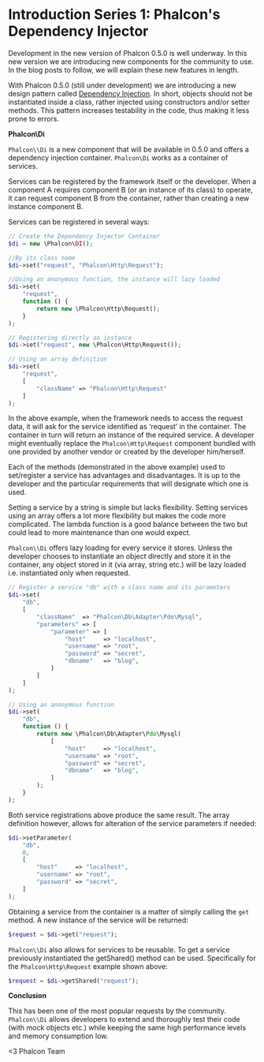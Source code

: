 Introduction Series 1: Phalcon's Dependency Injector
====================================================

Development in the new version of Phalcon 0.5.0 is well underway. In this new 
version we are introducing new components for the community to use. In the blog 
posts to follow, we will explain these new features in length.

With Phalcon 0.5.0 (still under development) we are introducing a new design 
pattern called 
[Dependency Injection](https://en.wikipedia.org/wiki/Dependency_injection). In 
short, objects should not be instantiated inside a class, rather injected using 
constructors and/or setter methods. This pattern increases testability in the 
code, thus making it less prone to errors.

**Phalcon\Di**

`Phalcon\\Di` is a new component that will be available in 0.5.0 and offers a 
dependency injection container. `Phalcon\Di` works as a container of services.

Services can be registered by the framework itself or the developer. When a 
component A requires component B (or an instance of its class) to operate, it 
can request component B from the container, rather than creating a new instance 
component B.

Services can be registered in several ways:

```php
// Create the Dependency Injector Container
$di = new \Phalcon\DI();

//By its class name
$di->set("request", "Phalcon\Http\Request");

//Using an anonymous function, the instance will lazy loaded
$di->set(
    "request", 
    function () {
        return new \Phalcon\Http\Request();
    }
);

// Registering directly an instance
$di->set("request", new \Phalcon\Http\Request());

// Using an array definition
$di->set(
    "request", 
    [
        "className" => "Phalcon\Http\Request"
    ]
);
```

In the above example, when the framework needs to access the request data, it 
will ask for the service identified as ‘request’ in the container. The 
container in turn will return an instance of the required service. A developer 
might eventually replace the `Phalcon\Http\Request` component bundled with one 
provided by another vendor or created by the developer him/herself.

Each of the methods (demonstrated in the above example) used to set/register a 
service has advantages and disadvantages. It is up to the developer and the 
particular requirements that will designate which one is used. 

Setting a service by a string is simple but lacks flexibility. Setting services 
using an array offers a lot more flexibility but makes the code more 
complicated. The lambda function is a good balance between the two but could 
lead to more maintenance than one would expect.

`Phalcon\\Di` offers lazy loading for every service it stores. Unless the 
developer chooses to instantiate an object directly and store it in the 
container, any object stored in it (via array, string etc.) will be lazy loaded 
i.e. instantiated only when requested.

```php
// Register a service "db" with a class name and its parameters
$di->set(
    "db", 
    [
        "className"  => "Phalcon\Db\Adapter\Pdo\Mysql",
        "parameters" => [
            "parameter" => [
                "host"     => "localhost",
                "username" => "root",
                "password" => "secret",
                "dbname"   => "blog",
            ]
        ]
    ]
);

// Using an anonymous function
$di->set(
    "db",
    function () {
        return new \Phalcon\Db\Adapter\Pdo\Mysql(
            [
                "host"     => "localhost",
                "username" => "root",
                "password" => "secret",
                "dbname"   => "blog",
            ]
        );
    }
);
```

Both service registrations above produce the same result. The array definition 
however, allows for alteration of the service parameters if needed:

```php
$di->setParameter(
    "db", 
    0, 
    [
        "host"     => "localhost",
        "username" => "root",
        "password" => "secret",
    ]
);
```

Obtaining a service from the container is a matter of simply calling the `get` 
method. A new instance of the service will be returned:

```php
$request = $di->get("request");
```

`Phalcon\\Di` also allows for services to be reusable. To get a service 
previously instantiated the getShared() method can be used. Specifically for 
the `Phalcon\Http\Request` example shown above:

```php
$request = $di->getShared("request");
```

**Conclusion**

This has been one of the most popular requests by the community.
`Phalcon\\Di` allows developers to extend and thoroughly test their code (with 
mock objects etc.) while keeping the same high performance levels and memory 
consumption low.

<3 Phalcon Team